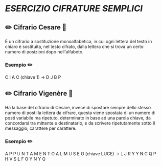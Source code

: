 # _ESERCIZIO CIFRATURE SEMPLICI_

## ✏️ Cifrario Cesare 📜

È un cifrario a sostituzione monoalfabetica, in cui ogni lettera del testo in chiaro è sostituita, nel testo cifrato, dalla lettera che si trova un certo numero di posizioni dopo nell'alfabeto.

### Esempio ✏️
C I A O (chiave 1) -> D J B P

## ✏️ Cifrario Vigenère 📜

Ha la base del cifrario di Cesare, invece di spostare sempre dello stesso numero di posti la lettera da cifrare, questa viene spostata di un numero di posti variabile ma ripetuto, determinato in base ad una parola chiave, da concordarsi tra mittente e destinatario, e da scrivere ripetutamente sotto il messaggio, carattere per carattere.

### Esempio ✏️
A P P U N T A M E N T O A L M U S E O (chiave LUCE) -> L J R Y Y N C Q P H V S L F O Y N Y Q
